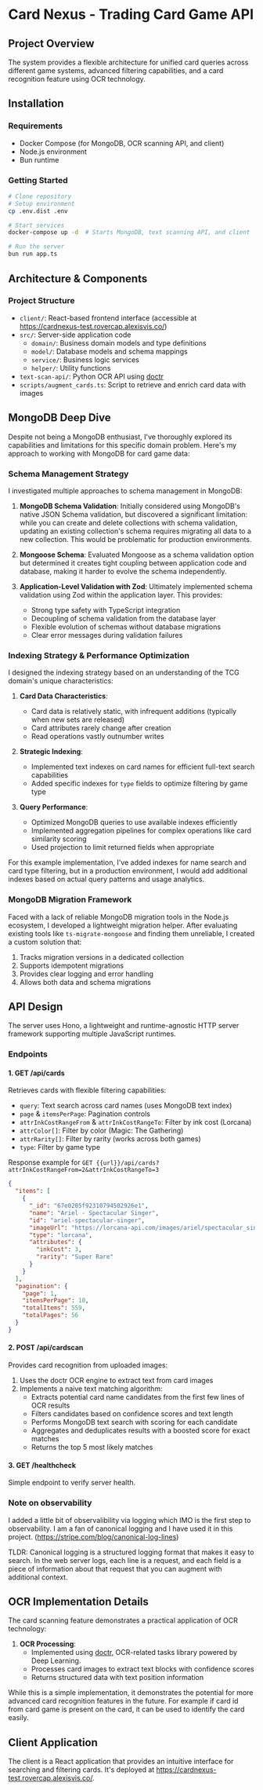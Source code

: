 # Card Nexus - Trading Card Game API

## Project Overview

The system provides a flexible architecture for unified card queries across different game systems, advanced filtering capabilities, and a card recognition feature using OCR technology.

## Installation

### Requirements
- Docker Compose (for MongoDB, OCR scanning API, and client)
- Node.js environment
- Bun runtime

### Getting Started
```bash
# Clone repository
# Setup environment
cp .env.dist .env

# Start services
docker-compose up -d  # Starts MongoDB, text scanning API, and client

# Run the server
bun run app.ts
```

## Architecture & Components

### Project Structure
- `client/`: React-based frontend interface (accessible at https://cardnexus-test.rovercap.alexisvis.co/)
- `src/`: Server-side application code
    - `domain/`: Business domain models and type definitions
    - `model/`: Database models and schema mappings
    - `service/`: Business logic services
    - `helper/`: Utility functions
- `text-scan-api/`: Python OCR API using [doctr](https://github.com/mindee/doctr)
- `scripts/augment_cards.ts`: Script to retrieve and enrich card data with images

## MongoDB Deep Dive

Despite not being a MongoDB enthusiast, I've thoroughly explored its capabilities and limitations for this specific domain problem. Here's my approach to working with MongoDB for card game data:

### Schema Management Strategy

I investigated multiple approaches to schema management in MongoDB:

1. **MongoDB Schema Validation**: Initially considered using MongoDB's native JSON Schema validation, but discovered a significant limitation: while you can create and delete collections with schema validation, updating an existing collection's schema requires migrating all data to a new collection. This would be problematic for production environments.

2. **Mongoose Schema**: Evaluated Mongoose as a schema validation option but determined it creates tight coupling between application code and database, making it harder to evolve the schema independently.

3. **Application-Level Validation with Zod**: Ultimately implemented schema validation using Zod within the application layer. This provides:
    - Strong type safety with TypeScript integration
    - Decoupling of schema validation from the database layer
    - Flexible evolution of schemas without database migrations
    - Clear error messages during validation failures

### Indexing Strategy & Performance Optimization

I designed the indexing strategy based on an understanding of the TCG domain's unique characteristics:

1. **Card Data Characteristics**:
    - Card data is relatively static, with infrequent additions (typically when new sets are released)
    - Card attributes rarely change after creation
    - Read operations vastly outnumber writes

2. **Strategic Indexing**:
    - Implemented text indexes on card names for efficient full-text search capabilities
    - Added specific indexes for `type` fields to optimize filtering by game type

3. **Query Performance**:
    - Optimized MongoDB queries to use available indexes efficiently
    - Implemented aggregation pipelines for complex operations like card similarity scoring
    - Used projection to limit returned fields when appropriate

For this example implementation, I've added indexes for name search and card type filtering, but in a production environment, I would add additional indexes based on actual query patterns and usage analytics.

### MongoDB Migration Framework

Faced with a lack of reliable MongoDB migration tools in the Node.js ecosystem, I developed a lightweight migration helper. After evaluating existing tools like `ts-migrate-mongoose` and finding them unreliable, I created a custom solution that:

1. Tracks migration versions in a dedicated collection
2. Supports idempotent migrations
3. Provides clear logging and error handling
4. Allows both data and schema migrations

## API Design

The server uses Hono, a lightweight and runtime-agnostic HTTP server framework supporting multiple JavaScript runtimes.

### Endpoints

#### 1. GET /api/cards
Retrieves cards with flexible filtering capabilities:

- `query`: Text search across card names (uses MongoDB text index)
- `page` & `itemsPerPage`: Pagination controls
- `attrInkCostRangeFrom` & `attrInkCostRangeTo`: Filter by ink cost (Lorcana)
- `attrColor[]`: Filter by color (Magic: The Gathering)
- `attrRarity[]`: Filter by rarity (works across both games)
- `type`: Filter by game type

Response example for `GET {{url}}/api/cards?attrInkCostRangeFrom=2&attrInkCostRangeTo=3`
```json
{
  "items": [
    {
      "_id": "67e0205f92310794502926e1",
      "name": "Ariel - Spectacular Singer",
      "id": "ariel-spectacular-singer",
      "imageUrl": "https://lorcana-api.com/images/ariel/spectacular_singer/ariel-spectacular_singer-large.png",
      "type": "lorcana",
      "attributes": {
        "inkCost": 3,
        "rarity": "Super Rare"
      }
    }
  ],
  "pagination": {
    "page": 1,
    "itemsPerPage": 10,
    "totalItems": 559,
    "totalPages": 56
  }
}
```

#### 2. POST /api/cardscan
Provides card recognition from uploaded images:

1. Uses the doctr OCR engine to extract text from card images
2. Implements a naive text matching algorithm:
    - Extracts potential card name candidates from the first few lines of OCR results
    - Filters candidates based on confidence scores and text length
    - Performs MongoDB text search with scoring for each candidate
    - Aggregates and deduplicates results with a boosted score for exact matches
    - Returns the top 5 most likely matches

#### 3. GET /healthcheck
Simple endpoint to verify server health.

### Note on observability

I added a little bit of observalibility via logging which IMO is the first step to observability.
I am a fan of canonical logging and I have used it in this project. (https://stripe.com/blog/canonical-log-lines)

TLDR: Canonical logging is a structured logging format that makes it easy to search. In the web server logs, each line is a request, and each field is a piece of information about that request that you can augment with additional context.


## OCR Implementation Details

The card scanning feature demonstrates a practical application of OCR technology:

1. **OCR Processing**:
    - Implemented using [doctr](https://github.com/mindee/doctr), OCR-related tasks library powered by Deep Learning.
    - Processes card images to extract text blocks with confidence scores
    - Returns structured data with text position information

While this is a simple implementation, it demonstrates the potential for more advanced card recognition features in the future.
For example if card id from card game is present on the card, it can be used to identify the card easily.

## Client Application

The client is a React application that provides an intuitive interface for searching and filtering cards. It's deployed at https://cardnexus-test.rovercap.alexisvis.co/.

